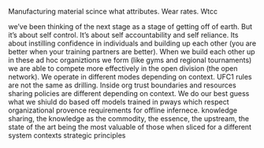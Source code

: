 Manufacturing material scince what attributes. Wear rates. Wtcc 

we’ve been thinking of the next stage as a stage of getting off of earth. But it’s about self control. It’s about self accountability and self reliance. Its about instilling confidence in individuals and building up each other (you are better when your training partners are better). When we build each other up in these ad hoc organiztions we form (like gyms and regional tournaments) we are able to compete more effectively in the open division (the open network). We operate in different modes depending on context. UFC1 rules are not the same as drilling. Inside org trust boundaries and resources sharing policies are different depending on context. We do our best guess what we shiuld do based off models trained in pways which respect organizational provence requirements for offline infernece. knowledge sharing, the knowledge as the commodity, the essence, the upstream, the state of the art being the most valuable of those when sliced for a different system contexts strategic principles 